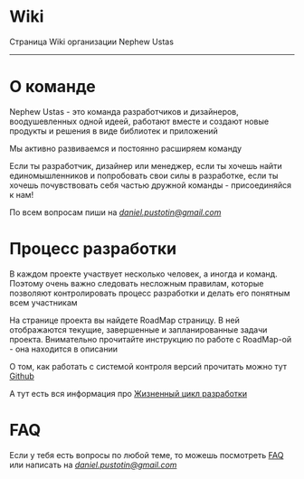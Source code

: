 # Wiki
Страница Wiki организации Nephew Ustas

---

# О команде
Nephew Ustas - это команда разработчиков и дизайнеров, воодушевленных одной идеей,  работают вместе и создают новые продукты и решения в виде библиотек и приложений

Мы активно развиваемся и постоянно расширяем команду

Если ты разработчик, дизайнер или менеджер, если ты хочешь найти единомышленников и попробовать свои силы в разработке, если ты хочешь почувствовать себя частью дружной команды - присоединяйся к нам!

По всем вопросам пиши на *daniel.pustotin@gmail.com*

# Процесс разработки
В каждом проекте участвует несколько человек, а иногда и команд. Поэтому очень важно следовать несложным правилам, которые позволяют контролировать процесс разработки и делать его понятным всем участникам

На странице проекта вы найдете RoadMap страницу. В ней отображаются текущие, завершенные и запланированные задачи проекта. Внимательно прочитайте инструкцию по работе с RoadMap-ой - она находится в описании

О том, как работать с системой контроля версий прочитать можно тут [Github](Pages/Github.md)

А тут есть вся информация про [Жизненный цикл разработки](Pages/LifeCycle.md)

# FAQ
Если у тебя есть вопросы по любой теме, то можешь посмотреть [FAQ](Pages/FAQ.md) или написать на *daniel.pustotin@gmail.com*